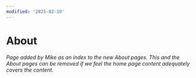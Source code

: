 ```yaml
---
modified: '2025-02-10'
---
```


# About

*Page added by Mike as an index to the new About pages. This and the About pages can be removed if we feel the home page content adequately covers the content.*
